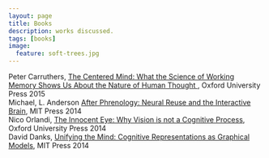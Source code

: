 ```yaml
---
layout: page
title: Books
description: works discussed.
tags: [books]
image:
  feature: soft-trees.jpg
---
```



Peter Carruthers, [The Centered Mind: What the Science of Working Memory Shows Us About the Nature of Human Thought ](http://faculty.philosophy.umd.edu/pcarruthers/Blurb-CM.htm), Oxford University Press 2015   
Michael, L. Anderson [After Phrenology: Neural Reuse and the Interactive Brain](http://mitpress.mit.edu/books/after-phrenology), MIT Press 2014   
Nico Orlandi, [The Innocent Eye: Why Vision is not a Cognitive Process](http://ukcatalogue.oup.com/product/9780199375035.do), Oxford University Press 2014     
David Danks, [Unifying the Mind: Cognitive Representations as Graphical Models](http://mitpress.mit.edu/books/unifying-mind), MIT Press 2014    
